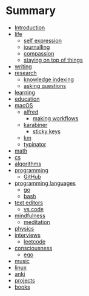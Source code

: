 # Summary

* [Introduction][1]
* [life][2]
	* [self expression][3]
	* [journalling][4]
	* [compassion][5]
	* [staying on top of things][6]
* [writing][7]
* [research][8]
	* [knowledge indexing][9]
	* [asking questions][10]
* [learning][11]
* [education][12]
* [macOS][13]
	* [alfred][14]
		* [making workflows][15]
	* [karabiner][16]
		* [sticky keys][17]
	* [km][18]
	* [typinator][19]
* [math][20]
* [cs][21]
* [algorithms][22]
* [programming][23]
	* [GitHub][24]
* [programming languages][25]
	* [go][26]
	* [bash][27]
* [text editors][28]
	* [vs code][29]
* [mindfulness][30]
	* [meditation][31]
* [physics][32]
* [interviews][33]
	* [leetcode][34]
* [consciousness][35]
	* [ego][36]
* [music][37]
* [linux][38]
* [anki][39]
* [projects][40]
* [books][41]


[1]:	readme.md
[2]:	life/Life.md
[3]:	life/self-expression.md
[4]:	life/Journalling.md
[5]:	life/Compassion.md
[6]:	life/staying-on-top-of-things.md
[7]:	writing/Writing.md
[8]:	research/Research.md
[9]:	research/knowledge-indexing.md
[10]:	research/asking-questions.md
[11]:	learning/Learning.md
[12]:	education/education.md
[13]:	macOS/macOS.md
[14]:	macOS/alfred/Alfred.md
[15]:	macOS/alfred/making-workflows.md
[16]:	macOS/karabiner/Karabiner.md
[17]:	macOS/karabiner/sticky-keys.md
[18]:	macOS/km/km.md
[19]:	macOS/typinator/Typinator.md
[20]:	math/Math.md
[21]:	cs/cs.md
[22]:	algorithms/Algorithms.md
[23]:	programming/Programming.md
[24]:	programming/GitHub.md
[25]:	programming-languages/programming-languages.md
[26]:	programming-languages/Go.md
[27]:	programming-languages/Bash.md
[28]:	text-editors/text-editors.md
[29]:	text-editors/vs-code.md
[30]:	mindfulness/Mindfulness.md
[31]:	mindfulness/Meditation.md
[32]:	physics/Physics.md
[33]:	interviews/Interviews.md
[34]:	interviews/Leetcode.md
[35]:	consciousness/Consciousness.md
[36]:	consciousness/Ego.md
[37]:	music/Music.md
[38]:	linux/Linux.md
[39]:	anki/Anki.md
[40]:	projects/Projects.md
[41]:	books/Books.md
